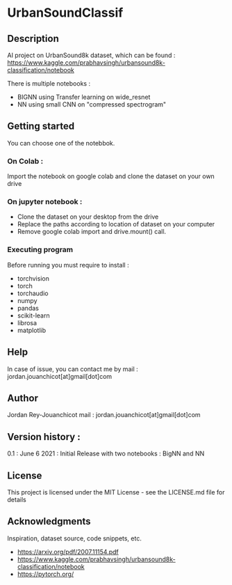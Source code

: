 # UrbanSoundClassif

## Description
AI project on UrbanSound8k dataset, which can be found : https://www.kaggle.com/prabhavsingh/urbansound8k-classification/notebook

There is multiple notebooks :
- BIGNN using Transfer learning on wide_resnet
- NN using small CNN on "compressed spectrogram" 

## Getting started  
You can choose one of the notebbok.

### On Colab : 
Import the notebook on google colab and clone the dataset on your own drive

### On jupyter notebook :
- Clone the dataset on your desktop from the drive
- Replace the paths according to location of dataset on your computer
- Remove google colab import and drive.mount() call.


### Executing program
Before running you must require to install : 
- torchvision
- torch
- torchaudio
- numpy
- pandas
- scikit-learn
- librosa
- matplotlib

## Help
In case of issue, you can contact me by mail : jordan.jouanchicot[at]gmail[dot]com

## Author 
Jordan Rey-Jouanchicot
mail : jordan.jouanchicot[at]gmail[dot]com

## Version history :
0.1 : June 6 2021 : Initial Release with two notebooks : BigNN and NN

## License 
This project is licensed under the MIT License - see the LICENSE.md file for details

## Acknowledgments

Inspiration, dataset source, code snippets, etc.
- https://arxiv.org/pdf/2007.11154.pdf
- https://www.kaggle.com/prabhavsingh/urbansound8k-classification/notebook
- https://pytorch.org/
